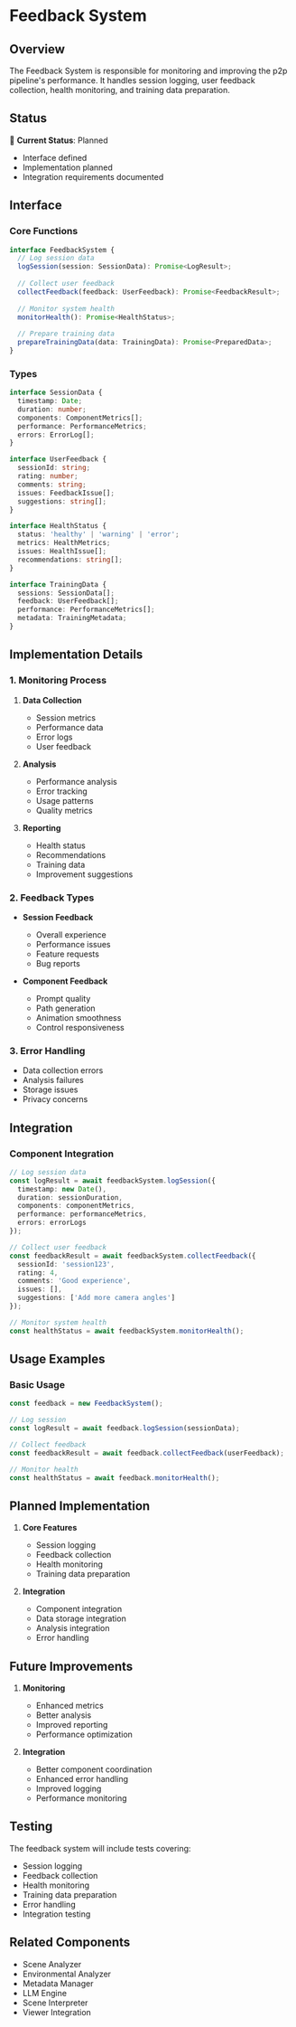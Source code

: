 # Feedback System

## Overview
The Feedback System is responsible for monitoring and improving the p2p pipeline's performance. It handles session logging, user feedback collection, health monitoring, and training data preparation.

## Status
🚧 **Current Status**: Planned
- Interface defined
- Implementation planned
- Integration requirements documented

## Interface

### Core Functions
```typescript
interface FeedbackSystem {
  // Log session data
  logSession(session: SessionData): Promise<LogResult>;
  
  // Collect user feedback
  collectFeedback(feedback: UserFeedback): Promise<FeedbackResult>;
  
  // Monitor system health
  monitorHealth(): Promise<HealthStatus>;
  
  // Prepare training data
  prepareTrainingData(data: TrainingData): Promise<PreparedData>;
}
```

### Types
```typescript
interface SessionData {
  timestamp: Date;
  duration: number;
  components: ComponentMetrics[];
  performance: PerformanceMetrics;
  errors: ErrorLog[];
}

interface UserFeedback {
  sessionId: string;
  rating: number;
  comments: string;
  issues: FeedbackIssue[];
  suggestions: string[];
}

interface HealthStatus {
  status: 'healthy' | 'warning' | 'error';
  metrics: HealthMetrics;
  issues: HealthIssue[];
  recommendations: string[];
}

interface TrainingData {
  sessions: SessionData[];
  feedback: UserFeedback[];
  performance: PerformanceMetrics[];
  metadata: TrainingMetadata;
}
```

## Implementation Details

### 1. Monitoring Process
1. **Data Collection**
   - Session metrics
   - Performance data
   - Error logs
   - User feedback

2. **Analysis**
   - Performance analysis
   - Error tracking
   - Usage patterns
   - Quality metrics

3. **Reporting**
   - Health status
   - Recommendations
   - Training data
   - Improvement suggestions

### 2. Feedback Types
- **Session Feedback**
  - Overall experience
  - Performance issues
  - Feature requests
  - Bug reports

- **Component Feedback**
  - Prompt quality
  - Path generation
  - Animation smoothness
  - Control responsiveness

### 3. Error Handling
- Data collection errors
- Analysis failures
- Storage issues
- Privacy concerns

## Integration

### Component Integration
```typescript
// Log session data
const logResult = await feedbackSystem.logSession({
  timestamp: new Date(),
  duration: sessionDuration,
  components: componentMetrics,
  performance: performanceMetrics,
  errors: errorLogs
});

// Collect user feedback
const feedbackResult = await feedbackSystem.collectFeedback({
  sessionId: 'session123',
  rating: 4,
  comments: 'Good experience',
  issues: [],
  suggestions: ['Add more camera angles']
});

// Monitor system health
const healthStatus = await feedbackSystem.monitorHealth();
```

## Usage Examples

### Basic Usage
```typescript
const feedback = new FeedbackSystem();

// Log session
const logResult = await feedback.logSession(sessionData);

// Collect feedback
const feedbackResult = await feedback.collectFeedback(userFeedback);

// Monitor health
const healthStatus = await feedback.monitorHealth();
```

## Planned Implementation
1. **Core Features**
   - Session logging
   - Feedback collection
   - Health monitoring
   - Training data preparation

2. **Integration**
   - Component integration
   - Data storage integration
   - Analysis integration
   - Error handling

## Future Improvements
1. **Monitoring**
   - Enhanced metrics
   - Better analysis
   - Improved reporting
   - Performance optimization

2. **Integration**
   - Better component coordination
   - Enhanced error handling
   - Improved logging
   - Performance monitoring

## Testing
The feedback system will include tests covering:
- Session logging
- Feedback collection
- Health monitoring
- Training data preparation
- Error handling
- Integration testing

## Related Components
- Scene Analyzer
- Environmental Analyzer
- Metadata Manager
- LLM Engine
- Scene Interpreter
- Viewer Integration 